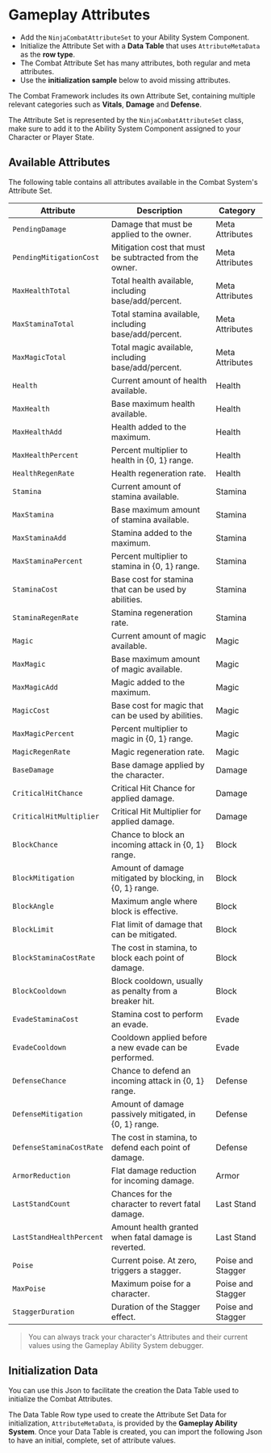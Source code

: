 # Gameplay Attributes
<primary-label ref="combat"/>

<tldr>
    <ul>
        <li>Add the <code>NinjaCombatAttributeSet</code> to your Ability System Component.</li>
        <li>Initialize the Attribute Set with a <b>Data Table</b> that uses <code>AttributeMetaData</code> as the <b>row type</b>.</li>
        <li>The Combat Attribute Set has many attributes, both regular and meta attributes.</li> 
        <li>Use the <b>initialization sample</b> below to avoid missing attributes.</li>
    </ul>
</tldr>

The Combat Framework includes its own Attribute Set, containing multiple relevant categories such as **Vitals**, 
**Damage** and **Defense**.

The Attribute Set is represented by the `NinjaCombatAttributeSet` class, make sure to add it to the Ability System
Component assigned to your Character or Player State.

## Available Attributes

The following table contains all attributes available in the Combat System's Attribute Set.

| Attribute                | Description                                              | Category          |
|--------------------------|----------------------------------------------------------|-------------------|
| `PendingDamage`          | Damage that must be applied to the owner.                | Meta Attributes   |
| `PendingMitigationCost`  | Mitigation cost that must be subtracted from the owner.  | Meta Attributes   |
| `MaxHealthTotal`         | Total health available, including base/add/percent.      | Meta Attributes   |
| `MaxStaminaTotal`        | Total stamina available, including base/add/percent.     | Meta Attributes   |
| `MaxMagicTotal`          | Total magic available, including base/add/percent.       | Meta Attributes   |
| `Health`                 | Current amount of health available.                      | Health            |
| `MaxHealth`              | Base maximum health available.                           | Health            |
| `MaxHealthAdd`           | Health added to the maximum.                             | Health            |
| `MaxHealthPercent`       | Percent multiplier to health in {0, 1} range.            | Health            |
| `HealthRegenRate`        | Health regeneration rate.                                | Health            |
| `Stamina`                | Current amount of stamina available.                     | Stamina           |
| `MaxStamina`             | Base maximum amount of stamina available.                | Stamina           |
| `MaxStaminaAdd`          | Stamina added to the maximum.                            | Stamina           |
| `MaxStaminaPercent`      | Percent multiplier to stamina in {0, 1} range.           | Stamina           |
| `StaminaCost`            | Base cost for stamina that can be used by abilities.     | Stamina           |
| `StaminaRegenRate`       | Stamina regeneration rate.                               | Stamina           |
| `Magic`                  | Current amount of magic available.                       | Magic             |
| `MaxMagic`               | Base maximum amount of magic available.                  | Magic             |
| `MaxMagicAdd`            | Magic added to the maximum.                              | Magic             |
| `MagicCost`              | Base cost for magic that can be used by abilities.       | Magic             |
| `MaxMagicPercent`        | Percent multiplier to magic in {0, 1} range.             | Magic             |
| `MagicRegenRate`         | Magic regeneration rate.                                 | Magic             |
| `BaseDamage`             | Base damage applied by the character.                    | Damage            |
| `CriticalHitChance`      | Critical Hit Chance for applied damage.                  | Damage            |
| `CriticalHitMultiplier`  | Critical Hit Multiplier for applied damage.              | Damage            |
| `BlockChance`            | Chance to block an incoming attack in {0, 1} range.      | Block             |
| `BlockMitigation`        | Amount of damage mitigated by blocking, in {0, 1} range. | Block             |
| `BlockAngle`             | Maximum angle where block is effective.                  | Block             |
| `BlockLimit`             | Flat limit of damage that can be mitigated.              | Block             |
| `BlockStaminaCostRate`   | The cost in stamina, to block each point of damage.      | Block             |
| `BlockCooldown`          | Block cooldown, usually as penalty from a breaker hit.   | Block             |
| `EvadeStaminaCost`       | Stamina cost to perform an evade.                        | Evade             |
| `EvadeCooldown`          | Cooldown applied before a new evade can be performed.    | Evade             |
| `DefenseChance`          | Chance to defend an incoming attack in {0, 1} range.     | Defense           |
| `DefenseMitigation`      | Amount of damage passively mitigated, in {0, 1} range.   | Defense           |
| `DefenseStaminaCostRate` | The cost in stamina, to defend each point of damage.     | Defense           |
| `ArmorReduction`         | Flat damage reduction for incoming damage.               | Armor             |
| `LastStandCount`         | Chances for the character to revert fatal damage.        | Last Stand        |
| `LastStandHealthPercent` | Amount health granted when fatal damage is reverted.     | Last Stand        |
| `Poise`                  | Current poise. At zero, triggers a stagger.              | Poise and Stagger |
| `MaxPoise`               | Maximum poise for a character.                           | Poise and Stagger |
| `StaggerDuration`        | Duration of the Stagger effect.                          | Poise and Stagger |

> You can always track your character's Attributes and their current values using the Gameplay Ability System debugger.

## Initialization Data

You can use this Json to facilitate the creation the Data Table used to initialize the Combat Attributes.

The Data Table Row type used to create the Attribute Set Data for initialization, `AttributeMetaData`, is provided by 
the **Gameplay Ability System**. Once your Data Table is created, you can import the following Json to have an initial,
complete, set of attribute values.

<code-block lang="json" src="cbt_attributes.json" collapsible="true" collapsed-title="Combat Attributes"/>
